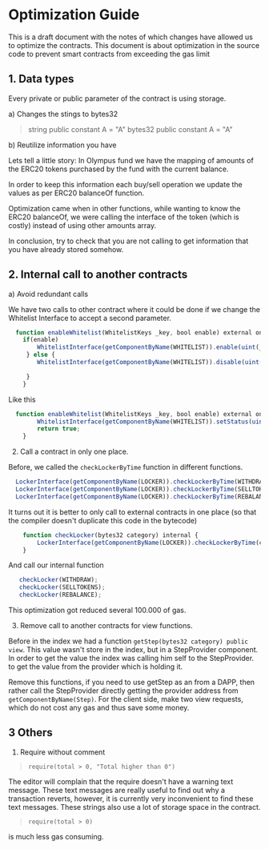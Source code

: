 # Optimization Guide

This is a draft document with the notes of which changes have allowed us
to optimize the contracts. This document is about optimization in the source code to prevent smart contracts from exceeding the gas limit


## 1. Data types

Every private or public parameter of the contract is using storage.

a) Changes the stings to bytes32
 > string public constant A = "A"
 > bytes32 public constant A = "A"

b) Reutilize information you have

Lets tell a little story:
In Olympus fund we have the mapping of amounts of the ERC20 tokens purchased by the fund with the current balance.

In order to keep this information each buy/sell operation we update the values as per ERC20 balanceOf function.

Optimization came when in other functions, while wanting to know the ERC20 balanceOf, we were calling the interface of the token (which is costly) instead of using other amounts array.

In conclusion, try to check that you are not calling to get information that you have already stored somehow.

## 2. Internal call to another contracts

a) Avoid redundant calls

We have two calls to other contract where it could be done if we change the Whitelist Interface to
accept a second parameter.

```javascript
  function enableWhitelist(WhitelistKeys _key, bool enable) external onlyOwner returns(bool) {
    if(enable)
        WhitelistInterface(getComponentByName(WHITELIST)).enable(uint(_key));
     } else {
        WhitelistInterface(getComponentByName(WHITELIST)).disable(uint(_key));

     }
    }
```
  Like this

```javascript
  function enableWhitelist(WhitelistKeys _key, bool enable) external onlyOwner returns(bool) {
        WhitelistInterface(getComponentByName(WHITELIST)).setStatus(uint(_key), enable);
        return true;
    }
```


  2. Call a contract in only one place.

Before, we called the `checkLockerByTime` function in different functions.

```javascript
  LockerInterface(getComponentByName(LOCKER)).checkLockerByTime(WITHDRAW);
  LockerInterface(getComponentByName(LOCKER)).checkLockerByTime(SELLTOKENS);
  LockerInterface(getComponentByName(LOCKER)).checkLockerByTime(REBALANCE);
```
It turns out it is better to only call to external contracts in one place (so that the compiler doesn't duplicate this code in the bytecode)

```javascript
    function checkLocker(bytes32 category) internal {
        LockerInterface(getComponentByName(LOCKER)).checkLockerByTime(category);
    }
```
And call our internal function
```javascript
   checkLocker(WITHDRAW);
   checkLocker(SELLTOKENS);
   checkLocker(REBALANCE);
```

This optimization got reduced several 100.000 of gas.


3. Remove call to another contracts for view functions.

Before in the index we had a function `getStep(bytes32 category) public view`. This value wasn't store in the index,
but in a StepProvider component. In order to get the value the index was calling him self to the StepProvider.
to get the value from the provider which is holding it.

Remove this functions, if you need to use getStep as an from a DAPP, then rather call the StepProvider directly getting the provider address from `getComponentByName(Step)`. For the client side, make two view requests, which do not cost any gas and thus save some money.


## 3 Others

1. Require without comment

> `require(total > 0, "Total higher than 0")`

The editor will complain that the require doesn't have a warning text message.
These text messages are really useful to find out why a transaction reverts, however, it is currently very inconvenient to find these text messages. These strings also use a lot of storage space in the contract.

> `require(total > 0)`

is much less gas consuming.
